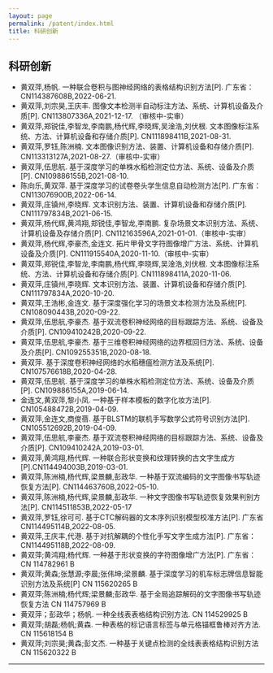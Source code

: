 ```yaml
---
layout: page
permalink: /patent/index.html
title: 科研创新
---
```


## 科研创新

- 黄双萍,杨帆. 一种联合卷积与图神经网络的表格结构识别方法[P]. 广东省：CN114387608B,2022-06-21.
- 黄双萍,刘宗昊,王庆丰. 图像文本检测半自动标注方法、系统、计算机设备及介质[P]. CN113807336A,2021-12-17. （审核中-实审）
- 黄双萍,郑锐佳,李智龙,李南鹏,杨代辉,李晓辉,吴淦浩,刘伏根. 文本图像标注系统、方法、计算机设备和存储介质[P]. CN111898411B,2021-08-31.
- 黄双萍,罗钰,陈洲楠. 文本图像识别方法、装置、计算机设备和存储介质[P]. CN113313127A,2021-08-27.（审核中-实审）
- 黄双萍,伍思航. 基于深度学习的单株水稻检测定位方法、系统、设备及介质[P]. CN109886155B,2021-08-10.
- 陈向乐,黄双萍. 基于深度学习的试卷卷头学生信息自动检测方法[P]. 广东省：CN113076900B,2022-06-14.
- 黄双萍,庄镇州,李晓辉. 文本识别方法、装置、计算机设备和存储介质[P]. CN111797834B,2021-06-15.
- 黄双萍,杨代辉,黄鸿翔,郑锐佳,李智龙,李南鹏. 复杂场景文本识别方法、系统、计算机设备及存储介质[P]. CN112163596A,2021-01-01.（审核中-实审）
- 黄双萍,杨代辉,李豪杰,金连文. 拓片甲骨文字符图像增广方法、系统、计算机设备及介质[P]. CN111915540A,2020-11-10.（审核中-实审）
- 黄双萍,郑锐佳,李智龙,李南鹏,杨代辉,李晓辉,吴淦浩,刘伏根. 文本图像标注系统、方法、计算机设备和存储介质[P]. CN111898411A,2020-11-06.
- 黄双萍,庄镇州,李晓辉. 文本识别方法、装置、计算机设备和存储介质[P]. CN111797834A,2020-10-20.
- 黄双萍,王浩彬,金连文. 基于深度强化学习的场景文本检测方法及系统[P]. CN108090443B,2020-09-22.
- 黄双萍,伍思航,李豪杰. 基于双流卷积神经网络的目标跟踪方法、系统、设备及介质[P]. CN109410242B,2020-09-22.
- 黄双萍,伍思航,李豪杰. 基于三维卷积神经网络的边界框回归方法、系统、设备及介质[P]. CN109255351B,2020-08-18.
- 黄双萍. 基于深度卷积神经网络的水稻穗瘟检测方法及系统[P]. CN107576618B,2020-04-28.
- 黄双萍,伍思航. 基于深度学习的单株水稻检测定位方法、系统、设备及介质[P]. CN109886155A,2019-06-14.
- 金连文,黄双萍,黎小凤. 一种基于样本模板的数字化妆方法[P]. CN105488472B,2019-04-09.
- 黄双萍,金连文,商俊蓓. 基于BLSTM的联机手写数学公式符号识别方法[P]. CN105512692B,2019-04-09.
- 黄双萍,伍思航,李豪杰. 基于双流卷积神经网络的目标跟踪方法、系统、设备及介质[P]. CN109410242A,2019-03-01.
- 黄双萍,黄鸿翔,杨代辉. 一种联合形状变换和纹理转换的古文字生成方[P].CN114494003B,2019-03-01.
- 黄双萍,陈洲楠,杨代辉,梁景麟,彭政华. 一种基于双流编码的文字图像书写轨迹恢复方法[P]. CN114463760B,2022-05-10.
- 黄双萍,陈洲楠,杨代辉,梁景麟,彭政华. 一种文字图像书写轨迹恢复效果判别方法[P]. CN114511853B,2022-05-17
- 黄双萍,罗钰,徐可可. 基于CTC解码器的文本序列识别模型校准方法[P]. 广东省CN114495114B,2022-08-05.
- 黄双萍,王庆丰,代港. 基于对抗解耦的个性化手写文字生成方法[P]. 广东省：CN114495118B,2022-08-09.
- 黄双萍;黄鸿翔;杨代辉. 一种基于形状变换的字符图像增广方法[P]. 广东省：CN 114782961 B
- 黄双萍;黄森;张慧源;李晨;张伟坤;梁景麟. 基于深度学习的机车标志牌信息智能识别方法及系统[P] CN 115620265 B
- 黄双萍;陈洲楠;杨代辉;梁景麟;彭政华. 基于全局追踪解码的文字图像书写轨迹恢复方法 CN 114757969 B
- 黄双萍；彭政华；杨帆. 一种全线表表格结构识别方法. CN 114529925 B
- 黄双萍;胡磊;杨帆;黄森. 一种表格的标记语言标签与单元格锚框鲁棒对齐方法. CN 115618154 B
- 黄双萍;刘宗昊;黄森;彭文杰. 一种基于关键点检测的全线表表格结构识别方法 CN 115620322 B

---
